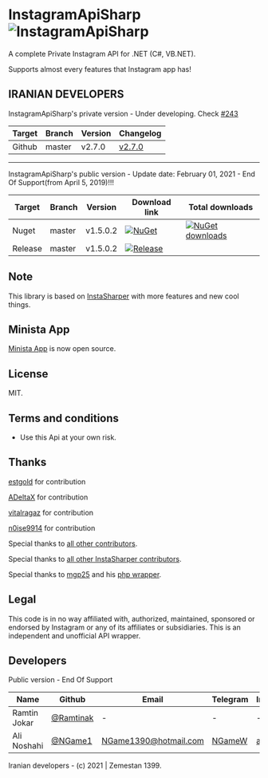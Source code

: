 # InstagramApiSharp ![InstagramApiSharp](http://s8.picofile.com/file/8336601292/insta50x.png)
A complete Private Instagram API for .NET (C#, VB.NET).

Supports almost every features that Instagram app has!

IRANIAN DEVELOPERS
-----
InstagramApiSharp's private version - Under developing. Check [#243](https://github.com/ramtinak/InstagramApiSharp/issues/243)

| Target | Branch | Version | Changelog |
| ------ | ------ | ------ | ------ |
| Github | master | v2.7.0 | [v2.7.0](https://github.com/ramtinak/InstagramApiSharp/issues/244#issuecomment-807517856) |

-----
InstagramApiSharp's public version - Update date: February 01, 2021 - End Of Support(from April 5, 2019)!!!

| Target | Branch | Version | Download link | Total downloads |
| ------ | ------ | ------ | ------ | ------ |
| Nuget | master | v1.5.0.2 | [![NuGet](https://img.shields.io/nuget/v/InstagramApiSharp.svg)](https://www.nuget.org/packages/InstagramApiSharp) | [![NuGet downloads](https://img.shields.io/nuget/dt/InstagramApiSharp.svg)](https://www.nuget.org/packages/InstagramApiSharp) |
| Release | master | v1.5.0.2 | [![Release](http://s9.picofile.com/file/8353468992/releases.PNG)](https://github.com/ramtinak/InstagramApiSharp/releases/latest) | |

## Note
This library is based on [InstaSharper](https://github.com/a-legotin/InstaSharper) with more features and new cool things.

## Minista App
[Minista App](https://github.com/ramtinak/Minista) is now open source.

## License
MIT.

## Terms and conditions
- Use this Api at your own risk.

## Thanks

[estgold](https://github.com/estgold) for contribution

[ADeltaX](https://github.com/ADeltaX) for contribution

[vitalragaz](https://github.com/vitalragaz) for contribution

[n0ise9914](https://github.com/n0ise9914) for contribution

Special thanks to [all other contributors](https://github.com/ramtinak/InstagramApiSharp/graphs/contributors).

Special thanks to [all other InstaSharper contributors](https://github.com/a-legotin/InstaSharper/graphs/contributors).

Special thanks to [mgp25](https://github.com/mgp25) and his [php wrapper](https://github.com/mgp25/Instagram-API/).

## Legal
This code is in no way affiliated with, authorized, maintained, sponsored or endorsed by Instagram or any of its affiliates or subsidiaries. This is an independent and unofficial API wrapper.

## Developers

Public version - End Of Support

| Name | Github | Email | Telegram | Instagram |
| ------ | ------ | ------ | ------ | ------ |
| Ramtin Jokar | [@Ramtinak](https://github.com/ramtinak) | - | - | - |
| Ali Noshahi | [@NGame1](https://github.com/NGame1) | [NGame1390@hotmail.com](mailto:ngame1390@hotmail.com) | [NGameW](https://t.me/NGameW) | [alingame](https://instagram.com/alingame) |



Iranian developers - (c) 2021 | Zemestan 1399.
